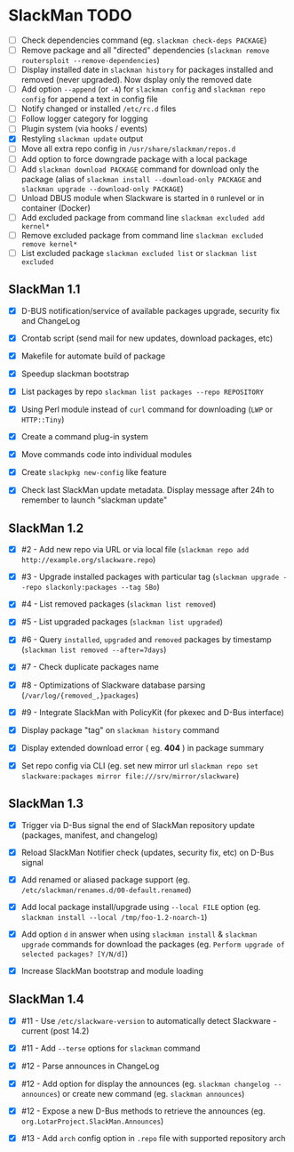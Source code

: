 # SlackMan TODO

 - [ ] Check dependencies command (eg. `slackman check-deps PACKAGE`)
 - [ ] Remove package and all "directed" dependencies (`slackman remove routersploit --remove-dependencies`)
 - [ ] Display installed date in `slackman history` for packages installed and removed (never upgraded). Now dsplay only the removed date
 - [ ] Add option `--append` (or `-A`) for `slackman config` and `slackman repo config` for append a text in config file
 - [ ] Notify changed or installed `/etc/rc.d` files
 - [ ] Follow logger category for logging
 - [ ] Plugin system (via hooks / events)
 - [x] Restyling `slackman update` output
 - [ ] Move all extra repo config in `/usr/share/slackman/repos.d`
 - [ ] Add option to force downgrade package with a local package
 - [ ] Add `slackman download PACKAGE` command for download only the package (alias of `slackman install --download-only PACKAGE` and `slackman upgrade --download-only PACKAGE`)
 - [ ] Unload DBUS module when Slackware is started in `0` runlevel or in container (Docker)
 - [ ] Add excluded package from command line `slackman excluded add kernel*`
 - [ ] Remove excluded package from command line `slackman excluded remove kernel*`
 - [ ] List excluded package `slackman excluded list` or `slackman list excluded`

## SlackMan 1.1

 - [x] D-BUS notification/service of available packages upgrade, security fix and ChangeLog
 - [x] Crontab script (send mail for new updates, download packages, etc)
 - [x] Makefile for automate build of package
 - [x] Speedup slackman bootstrap
 - [x] List packages by repo `slackman list packages --repo REPOSITORY`
 - [x] Using Perl module instead of `curl` command for downloading (`LWP` or `HTTP::Tiny`)
 - [x] Create a command plug-in system
 - [x] Move commands code into individual modules
 - [x] Create `slackpkg new-config` like feature
 - [x] Check last SlackMan update metadata. Display message after 24h to remember to launch "slackman update"


## SlackMan 1.2

 - [x] #2 - Add new repo via URL or via local file (`slackman repo add http://example.org/slackware.repo`)
 - [x] #3 - Upgrade installed packages with particular tag (`slackman upgrade --repo slackonly:packages --tag SBo`)
 - [x] #4 - List removed packages (`slackman list removed`)
 - [x] #5 - List upgraded packages (`slackman list upgraded`)
 - [x] #6 - Query `installed`, `upgraded` and `removed` packages by timestamp (`slackman list removed --after=7days`)
 - [x] #7 - Check duplicate packages name
 - [x] #8 - Optimizations of Slackware database parsing (`/var/log/{removed_,}packages`)
 - [x] #9 - Integrate SlackMan with PolicyKit (for pkexec and D-Bus interface)
 - [x] Display package "tag" on `slackman history` command
 - [x] Display extended download error ( eg. **404** ) in package summary
 - [x] Set repo config via CLI (eg. set new mirror url `slackman repo set slackware:packages mirror file:///srv/mirror/slackware`)


## SlackMan 1.3

 - [x] Trigger via D-Bus signal the end of SlackMan repository update (packages, manifest, and changelog)
 - [x] Reload SlackMan Notifier check (updates, security fix, etc) on D-Bus signal
 - [x] Add renamed or aliased package support (eg. `/etc/slackman/renames.d/00-default.renamed`)
 - [x] Add local package install/upgrade using `--local FILE` option (eg. `slackman install --local /tmp/foo-1.2-noarch-1`)
 - [x] Add option `d` in answer when using `slackman install` & `slackman upgrade` commands for download the packages (eg. `Perform upgrade of selected packages? [Y/N/d]`)
 - [x] Increase SlackMan bootstrap and module loading


## SlackMan 1.4

 - [x] #11 - Use `/etc/slackware-version` to automatically detect Slackware -current (post 14.2)
 - [x] #11 - Add `--terse` options for `slackman` command
 - [x] #12 - Parse announces in ChangeLog
 - [x] #12 - Add option for display the announces (eg. `slackman changelog --announces`) or create new command (eg. `slackman announces`)
 - [x] #12 - Expose a new D-Bus methods to retrieve the announces (eg. `org.LotarProject.SlackMan.Announces`)
 - [x] #13 - Add `arch` config option in `.repo` file with supported repository arch

